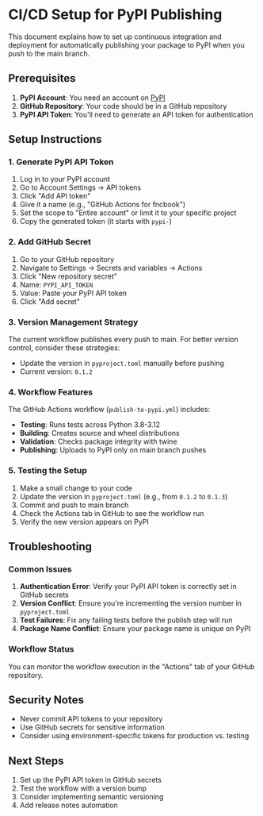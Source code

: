 # CI/CD Setup for PyPI Publishing

This document explains how to set up continuous integration and deployment for automatically publishing your package to PyPI when you push to the main branch.

## Prerequisites

1. **PyPI Account**: You need an account on [PyPI](https://pypi.org/)
2. **GitHub Repository**: Your code should be in a GitHub repository
3. **PyPI API Token**: You'll need to generate an API token for authentication

## Setup Instructions

### 1. Generate PyPI API Token

1. Log in to your PyPI account
2. Go to Account Settings → API tokens
3. Click "Add API token"
4. Give it a name (e.g., "GitHub Actions for fncbook")
5. Set the scope to "Entire account" or limit it to your specific project
6. Copy the generated token (it starts with `pypi-`)

### 2. Add GitHub Secret

1. Go to your GitHub repository
2. Navigate to Settings → Secrets and variables → Actions
3. Click "New repository secret"
4. Name: `PYPI_API_TOKEN`
5. Value: Paste your PyPI API token
6. Click "Add secret"

### 3. Version Management Strategy

The current workflow publishes every push to main. For better version control, consider these strategies:

- Update the version in `pyproject.toml` manually before pushing
- Current version: `0.1.2`


### 4. Workflow Features

The GitHub Actions workflow (`publish-to-pypi.yml`) includes:

- **Testing**: Runs tests across Python 3.8-3.12
- **Building**: Creates source and wheel distributions
- **Validation**: Checks package integrity with twine
- **Publishing**: Uploads to PyPI only on main branch pushes

### 5. Testing the Setup

1. Make a small change to your code
2. Update the version in `pyproject.toml` (e.g., from `0.1.2` to `0.1.3`)
3. Commit and push to main branch
4. Check the Actions tab in GitHub to see the workflow run
5. Verify the new version appears on PyPI

## Troubleshooting

### Common Issues

1. **Authentication Error**: Verify your PyPI API token is correctly set in GitHub secrets
2. **Version Conflict**: Ensure you're incrementing the version number in `pyproject.toml`
3. **Test Failures**: Fix any failing tests before the publish step will run
4. **Package Name Conflict**: Ensure your package name is unique on PyPI

### Workflow Status

You can monitor the workflow execution in the "Actions" tab of your GitHub repository.

## Security Notes

- Never commit API tokens to your repository
- Use GitHub secrets for sensitive information
- Consider using environment-specific tokens for production vs. testing

## Next Steps

1. Set up the PyPI API token in GitHub secrets
2. Test the workflow with a version bump
3. Consider implementing semantic versioning
4. Add release notes automation